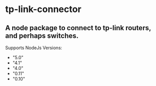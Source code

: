 # tp-link-connector
## A node package to connect to tp-link routers, and perhaps switches.


Supports NodeJs Versions:
- "5.0"
- "4.1"
- "4.0"
- "0.11"
- "0.10"

